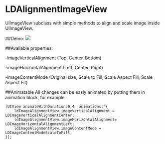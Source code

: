 # LDAlignmentImageView
UIImageView subclass with simple methods to align and scale image inside UIImageView.

##Demo:
![](https://github.com/LucasssD/LDAlignmentImageView/blob/master/demo.gif)

##Available properties:

-imageVerticalAlignment (Top, Center, Bottom)

-imageHorizontalAlignment (Left, Center, Right)
  
-imageContentMode (Original size, Scale to Fill, Scale Aspect Fill, Scale Aspect Fit)


##Animatable
All changes can be easly animated by putting them in animation block, for example

    [UIView animateWithDuration:0.4  animations:^{
        ldImageAlignmentView.imageVerticalAlignment = LDImageVerticalAlignmentCenter;
        ldImageAlignmentView.imageHorizontalAlignment= LDImageHorizontalAlignmentLeft;
        ldImageAlignmentView.imageContentMode = LDImageContentModeScaleToFill;
    }];
    

